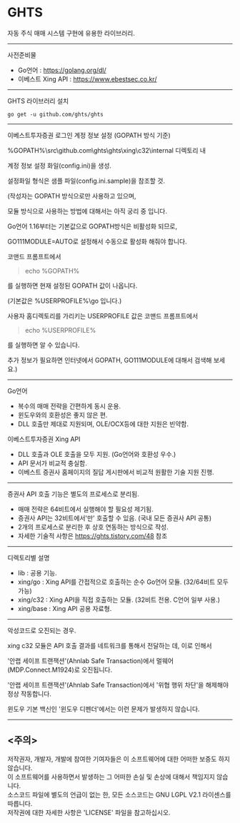 GHTS
====

자동 주식 매매 시스템 구현에 유용한 라이브러리.  

*********************************************************

사전준비물
- Go언어 : https://golang.org/dl/
- 이베스트 Xing API : https://www.ebestsec.co.kr/

*********************************************************
GHTS 라이브러리 설치

<pre><code>go get -u github.com/ghts/ghts</code></pre>
 
*********************************************************    
이베스트투자증권 로그인 계정 정보 설정 (GOPATH 방식 기준)

%GOPATH%\src\github.com\ghts\ghts\xing\c32\internal 디렉토리 내

계정 정보 설정 화일(config.ini)을 생성. 

설정화일 형식은 샘플 파일(config.ini.sample)을 참조할 것.

(작성자는 GOPATH 방식으로만 사용하고 있으며, 

모듈 방식으로 사용하는 방법에 대해서는 아직 궁리 중 입니다.

Go언어 1.16부터는 기본값으로 GOPATH방식은 비활성화 되므로,

GO111MODULE=AUTO로 설정해서 수동으로 활성화 해줘야 합니다.

코맨드 프롬프트에서 

> echo %GOPATH% 

를 실행하면 현재 설정된 GOPATH 값이 나옵니다.

(기본값은 %USERPROFILE%\go 입니다.)

사용자 홈디렉토리를 가리키는 USERPROFILE 값은 코맨드 프롬프트에서 

> echo %USERPROFILE%

를 실행하면 알 수 있습니다.

추가 정보가 필요하면 인터넷에서 GOPATH, GO111MODULE에 대해서 검색해 보세요.)

*********************************************************

Go언어
- 복수의 매매 전략을 간편하게 동시 운용.
- 윈도우와의 호환성은 좋지 않은 편.
- DLL 호출만 제대로 지원되며, OLE/OCX등에 대한 지원은 빈약함.

이베스트투자증권 Xing API
- DLL 호출과 OLE 호출을 모두 지원. (Go언어와 호환성 우수.)
- API 문서가 비교적 충실함.
- 이베스트 증권사 홈페이지의 질답 게시판에서 비교적 원활한 기술 지원 진행.

*********************************************************

증권사 API 호출 기능은 별도의 프로세스로 분리됨.

- 매매 전략은 64비트에서 실행해야 할 필요성 제기됨.
- 증권사 API는 32비트에서'만' 호출할 수 있음. (국내 모든 증권사 API 공통)
- 2개의 프로세스로 분리한 후 상호 연동하는 방식으로 작성.
- 자세한 기술적 사항은 https://ghts.tistory.com/48 참조
*********************************************************

디렉토리별 설명
- lib : 공용 기능.
- xing/go : Xing API를 간접적으로 호출하는 순수 Go언어 모듈. (32/64비트 모두 가능)
- xing/c32 : Xing API을 직접 호출하는 모듈. (32비트 전용. C언어 일부 사용.)
- xing/base : Xing API 공용 자료형.

*********************************************************

악성코드로 오진되는 경우.

xing c32 모듈은 API 호출 결과를 네트워크를 통해서 전달하는 데, 이로 인해서 

'안랩 세이프 트랜잭션'(Ahnlab Safe Transaction)에서 멀웨어(MDP.Connect.M1924)로 오진됩니다.

'안랩 세이프 트랜잭션'(Ahnlab Safe Transaction)에서 '위협 행위 차단'을 해제해야 정상 작동합니다.

윈도우 기본 백신인 '윈도우 디펜더'에서는 이런 문제가 발생하지 않습니다.

*********************************************************

<주의>
------
저작권자, 개발자, 개발에 참여한 기여자들은 이 소프트웨어에 대한 어떠한 보증도 하지 않습니다.  
이 소프트웨어를 사용하면서 발생하는 그 어떠한 손실 및 손상에 대해서 책임지지 않습니다.  
소스코드 파일에 별도의 언급이 없는 한, 모든 소스코드는 GNU LGPL V2.1 라이센스를 따릅니다.  
저작권에 대한 자세한 사항은 'LICENSE' 파일을 참고하십시오.  
